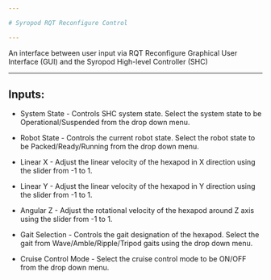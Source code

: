 ```yaml
---

# Syropod RQT Reconfigure Control

---
```


An interface between user input via RQT Reconfigure Graphical User Interface (GUI) and the Syropod High-level Controller (SHC)

---

## Inputs:

* System State - Controls SHC system state. Select the system state to be Operational/Suspended from the drop down menu.

* Robot State - Controls the current robot state. Select the robot state to be Packed/Ready/Running from the drop down menu.

* Linear X - Adjust the linear velocity of the hexapod in X direction using the slider from -1 to 1.

* Linear Y - Adjust the linear velocity of the hexapod in Y direction using the slider from -1 to 1. 

* Angular Z - Adjust the rotational velocity of the hexapod around Z axis using the slider from -1 to 1.

* Gait Selection - Controls the gait designation of the hexapod. Select the gait from Wave/Amble/Ripple/Tripod gaits using the drop down menu.

* Cruise Control Mode - Select the cruise control mode to be ON/OFF from the drop down menu.

